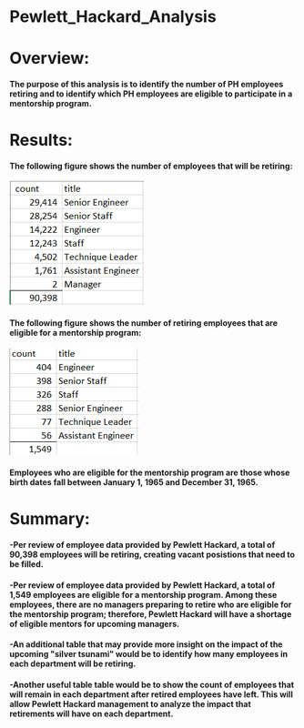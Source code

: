# Pewlett_Hackard_Analysis

# Overview: 
#### The purpose of this analysis is to identify the number of PH employees retiring and to identify which PH employees are eligible to participate in a mentorship program.
# Results: 
#### The following figure shows the number of employees that will be retiring:
![Retiring_employees_count.PNG](Data/Retiring_employees_count.PNG)

#### The following figure shows the number of retiring employees that are eligible for a mentorship program:
![Mentorship_eligible_count.PNG](Data/Mentorship_eligible_count.PNG)
#### Employees who are eligible for the mentorship program are those whose birth dates fall between January 1, 1965 and December 31, 1965. 
# Summary: 
#### -Per review of employee data provided by Pewlett Hackard, a total of 90,398 employees will be retiring, creating vacant posistions that need to be filled. 
#### -Per review of employee data provided by Pewlett Hackard, a total of 1,549 employees are eligible for a mentorship program.  Among these employees, there are no managers preparing to retire who are eligible for the mentorship program; therefore, Pewlett Hackard will have a shortage of eligible mentors for upcoming managers. 
#### -An additional table that may provide more insight on the impact of the upcoming "silver tsunami" would be to identify how many employees in each department will be retiring.
#### -Another useful table table would be to show the count of employees that will remain in each department after retired employees have left.  This will allow Pewlett Hackard management to analyze the impact that retirements will have on each department.  






